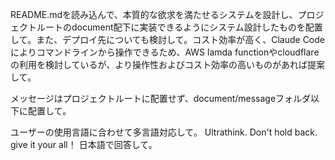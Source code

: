 README.mdを読み込んで、本質的な欲求を満たせるシステムを設計し、プロジェクトルートのdocument配下に実装できるようにシステム設計したものを配置して。また、デプロイ先についても検討して。コスト効率が高く、Claude Codeによりコマンドラインから操作できるため、AWS lamda functionやcloudflareの利用を検討しているが、より操作性およびコスト効率の高いものがあれば提案して。

メッセージはプロジェクトルートに配置せず、document/messageフォルダ以下に配置して。

ユーザーの使用言語に合わせて多言語対応して。
Ultrathink.
Don't hold back. give it your all！
日本語で回答して。

